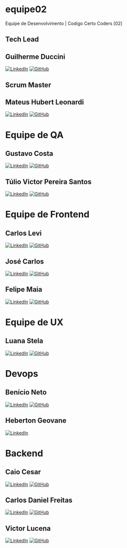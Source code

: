 # equipe02

Equipe de Desenvolvimento | Codigo Certo Coders [02]

## Tech Lead

## Guilherme Duccini

[![LinkedIn](https://img.shields.io/badge/LinkedIn-000?style=for-the-badge&logo=linkedin&logoColor=0E76A8)](https://www.linkedin.com/in/guilhermeduccini/)
[![GitHub](https://img.shields.io/badge/GitHub-000?style=for-the-badge&logo=github&logoColor=white)](https://github.com/duccini)

## Scrum Master

## Mateus Hubert Leonardi

[![LinkedIn](https://img.shields.io/badge/LinkedIn-000?style=for-the-badge&logo=linkedin&logoColor=0E76A8)](https://www.linkedin.com/in/mateus-hubert-leonardi)
[![GitHub](https://img.shields.io/badge/GitHub-000?style=for-the-badge&logo=github&logoColor=white)](https://github.com/mateushleonardi)

# Equipe de QA

## Gustavo Costa

[![LinkedIn](https://img.shields.io/badge/LinkedIn-000?style=for-the-badge&logo=linkedin&logoColor=0E76A8)](https://www.linkedin.com/in/gustavo-da-costa)
[![GitHub](https://img.shields.io/badge/GitHub-000?style=for-the-badge&logo=github&logoColor=white)](https://github.com/GustavoCostaBR/)

## Túlio Victor Pereira Santos

[![LinkedIn](https://img.shields.io/badge/LinkedIn-000?style=for-the-badge&logo=linkedin&logoColor=0E76A8)](https://www.linkedin.com/in/tuliovpsantos/)
[![GitHub](https://img.shields.io/badge/GitHub-000?style=for-the-badge&logo=github&logoColor=white)](https://github.com/tuliopss)

# Equipe de Frontend

## Carlos Levi

[![LinkedIn](https://img.shields.io/badge/LinkedIn-000?style=for-the-badge&logo=linkedin&logoColor=0E76A8)](https://www.linkedin.com/in/carlos-levi-099761202/)
[![GitHub](https://img.shields.io/badge/GitHub-000?style=for-the-badge&logo=github&logoColor=white)](https://github.com/Carlos-Levi)

## José Carlos

[![LinkedIn](https://img.shields.io/badge/LinkedIn-000?style=for-the-badge&logo=linkedin&logoColor=0E76A8)](https://www.linkedin.com/in/josecarlos0075/)
[![GitHub](https://img.shields.io/badge/GitHub-000?style=for-the-badge&logo=github&logoColor=white)](https://www.github.com/josecarlos006)

## Felipe Maia

[![LinkedIn](https://img.shields.io/badge/LinkedIn-000?style=for-the-badge&logo=linkedin&logoColor=0E76A8)](https://www.linkedin.com/in/felipe-ma1a)
[![GitHub](https://img.shields.io/badge/GitHub-000?style=for-the-badge&logo=github&logoColor=white)](https://github.com/felipe-Ma1a)

# Equipe de UX

## Luana Stela

[![LinkedIn](https://img.shields.io/badge/LinkedIn-000?style=for-the-badge&logo=linkedin&logoColor=0E76A8)](https://www.linkedin.com/in/luana-stela-arantes/)
[![GitHub](https://img.shields.io/badge/GitHub-000?style=for-the-badge&logo=github&logoColor=white)](https://github.com/LuanaStela)

# Devops

## Benício Neto

[![LinkedIn](https://img.shields.io/badge/LinkedIn-000?style=for-the-badge&logo=linkedin&logoColor=0E76A8)](https://www.linkedin.com/in/benicio-neto/)
[![GitHub](https://img.shields.io/badge/GitHub-000?style=for-the-badge&logo=github&logoColor=white)](https://github.com/beniciont)

## Heberton Geovane

[![LinkedIn](https://img.shields.io/badge/LinkedIn-000?style=for-the-badge&logo=linkedin&logoColor=0E76A8)](https://www.linkedin.com/in/heberton-geovane/)

# Backend

## Caio Cesar

[![LinkedIn](https://img.shields.io/badge/LinkedIn-000?style=for-the-badge&logo=linkedin&logoColor=0E76A8)](https://www.linkedin.com/in/caiocesarss)
[![GitHub](https://img.shields.io/badge/GitHub-000?style=for-the-badge&logo=github&logoColor=white)](https://github.com/caiocssilva)

## Carlos Daniel Freitas

[![LinkedIn](https://img.shields.io/badge/LinkedIn-000?style=for-the-badge&logo=linkedin&logoColor=0E76A8)](https://www.linkedin.com/in/carlos806/)
[![GitHub](https://img.shields.io/badge/GitHub-000?style=for-the-badge&logo=github&logoColor=white)](https://github.com/DFGTX360)

## Victor Lucena

[![LinkedIn](https://img.shields.io/badge/LinkedIn-000?style=for-the-badge&logo=linkedin&logoColor=0E76A8)](https://www.linkedin.com/in/victor-lucena-2ba1b6175/)
[![GitHub](https://img.shields.io/badge/GitHub-000?style=for-the-badge&logo=github&logoColor=white)](https://github.com/VictorLucenaa)
